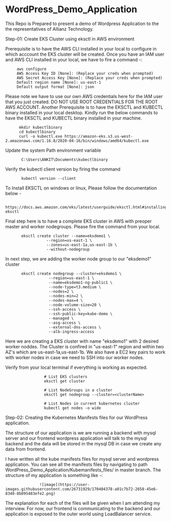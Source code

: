 # WordPress_Demo_Application
This Repo is Prepared to present a demo of Wordpress Application to the the representatives of Allianz Technology.

Step-01: Create EKS Cluster using eksctl in AWS environment
         
Prerequisite is to have the AWS CLI installed in your local to configure in which acccount the EKS cluster will be created. Once you have an IAM user and AWS CLI installed in your local, we have to fire a command -:
         
         aws configure
         AWS Access Key ID [None]: (Replace your creds when prompted)
         AWS Secret Access Key [None]: (Replace your creds when prompted)
         Default region name [None]: us-east-1
         Default output format [None]: json

Please note we have to use our own AWS credentials here for the IAM user that you just created. DO NOT USE ROOT CREDENTIALS FOR THE ROOT AWS ACCOUNT.
Another Prerequisite is to have the EKSCTL and KUBECTL binary installed in your local desktop. Kindly run the below commands to have the EKSCTL and KUBECTL binary installed in your machine.

          mkdir kubectlbinary
          cd kubectlbinary
          curl -o kubectl.exe https://amazon-eks.s3.us-west-2.amazonaws.com/1.16.8/2020-04-16/bin/windows/amd64/kubectl.exe

Update the system Path environment variable 
   
           C:\Users\ANKIT\Documents\kubectlbinary

Verify the kubectl client version by firing the command 
 
           kubectl version --client

To Install EKSCTL on windows or linux, Please follow the documentation below -

           https://docs.aws.amazon.com/eks/latest/userguide/eksctl.html#installing-eksctl

Final step here is to have a complete EKS cluster in AWS with preoper master and worker nodegroups. Please fire the command from your local.

           eksctl create cluster --name=eksdemo1 \
                      --region=us-east-1 \
                      --zones=us-east-1a,us-east-1b \
                      --without-nodegroup

In next step, we are adding the worker node group to our "eksdemo1" cluster

           eksctl create nodegroup --cluster=eksdemo1 \
                       --region=us-east-1 \
                       --name=eksdemo1-ng-public1 \
                       --node-type=t3.medium \
                       --nodes=2 \
                       --nodes-min=2 \
                       --nodes-max=4 \
                       --node-volume-size=20 \
                       --ssh-access \
                       --ssh-public-key=kube-demo \
                       --managed \
                       --asg-access \
                       --external-dns-access \
                       --alb-ingress-access 

Here we are creating a EKS cluster with name "eksdemo1" with 2 desired worker noddes. The Cluster is confired in "us-east-1" region and within two AZ's which are us-east-1a,us-east-1b. We also have a EC2 key pairs to work with worker nodes in case we need to SSH into our worker nodes.

Verify from your local terminal if everything is working as expected.

                     # List EKS clusters
                     eksctl get cluster

                     # List NodeGroups in a cluster
                     eksctl get nodegroup --cluster=<clusterName>

                     # List Nodes in current kubernetes cluster
                     kubectl get nodes -o wide

Step-02: Creating the Kubernetes Manifests files for our WordPress application.

The structure of our application is we are running a backend with mysql server and our frontend wordpress application will talk to the mysql backend and the data will be stored in the mysql DB in case we create any data from frontend.

I have written all the kube manifests files for mysql server and wordpress application. You can see all the manifests files by navigating to path WordPress_Demo_Application/Kubemanifests_files/ in master branch.
The structure of my application is something like -:

                   ![image](https://user-images.githubusercontent.com/26731929/170404378-a01c7b72-2658-45e6-8340-8b895483efe2.png)

The explanation for each of the files will be given when I am attending my interview. For now, our frontend is communicating to the backend and our application is exposed to the outer world using LoadBalancer service. 
